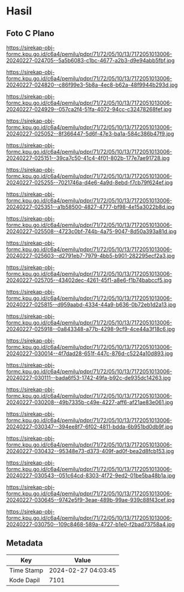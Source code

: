 # Hasil

## Foto C Plano

https://sirekap-obj-formc.kpu.go.id/c6a4/pemilu/pdpr/71/72/05/10/13/7172051013006-20240227-024705--5a5b6083-c1bc-4677-a2b3-d9e94abb5fbf.jpg

https://sirekap-obj-formc.kpu.go.id/c6a4/pemilu/pdpr/71/72/05/10/13/7172051013006-20240227-024820--c86f99e3-5b8a-4ec8-b62a-48f9944b293d.jpg

https://sirekap-obj-formc.kpu.go.id/c6a4/pemilu/pdpr/71/72/05/10/13/7172051013006-20240227-024929--057ca2f4-51fa-4072-94cc-c32478268fef.jpg

https://sirekap-obj-formc.kpu.go.id/c6a4/pemilu/pdpr/71/72/05/10/13/7172051013006-20240227-025052--8f366447-5d6f-47e3-ba1a-584c386b47f9.jpg

https://sirekap-obj-formc.kpu.go.id/c6a4/pemilu/pdpr/71/72/05/10/13/7172051013006-20240227-025151--39ca7c50-41c4-4f01-802b-177e7ae91728.jpg

https://sirekap-obj-formc.kpu.go.id/c6a4/pemilu/pdpr/71/72/05/10/13/7172051013006-20240227-025255--7021746a-d4e6-4a9d-8ebd-f7cb79f624ef.jpg

https://sirekap-obj-formc.kpu.go.id/c6a4/pemilu/pdpr/71/72/05/10/13/7172051013006-20240227-025351--a1b58500-4827-4777-bf98-4e15a3022b8d.jpg

https://sirekap-obj-formc.kpu.go.id/c6a4/pemilu/pdpr/71/72/05/10/13/7172051013006-20240227-025508--4723c0bf-744b-4a75-9047-8d50a393a81d.jpg

https://sirekap-obj-formc.kpu.go.id/c6a4/pemilu/pdpr/71/72/05/10/13/7172051013006-20240227-025603--d2791eb7-7979-4bb5-b901-282295ecf2a3.jpg

https://sirekap-obj-formc.kpu.go.id/c6a4/pemilu/pdpr/71/72/05/10/13/7172051013006-20240227-025705--43402dec-4261-45f1-a8e6-f1b74babccf5.jpg

https://sirekap-obj-formc.kpu.go.id/c6a4/pemilu/pdpr/71/72/05/10/13/7172051013006-20240227-025815--d959aabd-4334-44a9-b636-0b72eb1d2a13.jpg

https://sirekap-obj-formc.kpu.go.id/c6a4/pemilu/pdpr/71/72/05/10/13/7172051013006-20240227-025918--0a843348-a77b-4298-9cf9-4ce44a3f18c6.jpg

https://sirekap-obj-formc.kpu.go.id/c6a4/pemilu/pdpr/71/72/05/10/13/7172051013006-20240227-030014--4f7dad28-651f-447c-876d-c5224a10d893.jpg

https://sirekap-obj-formc.kpu.go.id/c6a4/pemilu/pdpr/71/72/05/10/13/7172051013006-20240227-030111--bada6f53-1742-49fa-b92c-de935dc14263.jpg

https://sirekap-obj-formc.kpu.go.id/c6a4/pemilu/pdpr/71/72/05/10/13/7172051013006-20240227-030208--49b7335b-c49e-4227-aff6-af21ae83e061.jpg

https://sirekap-obj-formc.kpu.go.id/c6a4/pemilu/pdpr/71/72/05/10/13/7172051013006-20240227-030347--394ee8f7-6f02-4811-bdda-6b951bd0db9f.jpg

https://sirekap-obj-formc.kpu.go.id/c6a4/pemilu/pdpr/71/72/05/10/13/7172051013006-20240227-030432--95348e73-d373-409f-ad0f-bea2d8fcb153.jpg

https://sirekap-obj-formc.kpu.go.id/c6a4/pemilu/pdpr/71/72/05/10/13/7172051013006-20240227-030543--051c64cd-8303-4f72-9ed2-01be5ba48b1a.jpg

https://sirekap-obj-formc.kpu.go.id/c6a4/pemilu/pdpr/71/72/05/10/13/7172051013006-20240227-030645--9742e5f9-3eae-489b-99ae-939c88f43cef.jpg

https://sirekap-obj-formc.kpu.go.id/c6a4/pemilu/pdpr/71/72/05/10/13/7172051013006-20240227-030750--109c8468-589a-4727-b1e0-f2bad73758a4.jpg


## Metadata

| Key        | Value               |
| ---------- | ------------------- |
| Time Stamp | 2024-02-27 04:03:45 |
| Kode Dapil | 7101                |



